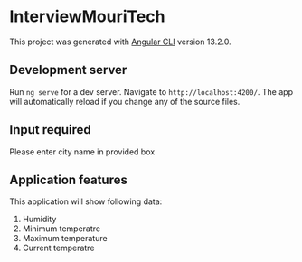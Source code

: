 # InterviewMouriTech

This project was generated with [Angular CLI](https://github.com/angular/angular-cli) version 13.2.0.

## Development server

Run `ng serve` for a dev server. Navigate to `http://localhost:4200/`. The app will automatically reload if you change any of the source files.

## Input required
Please enter city name in provided box

## Application features
This application will show following data:
1. Humidity
2. Minimum temperatre
3. Maximum temperature
4. Current temperatre
